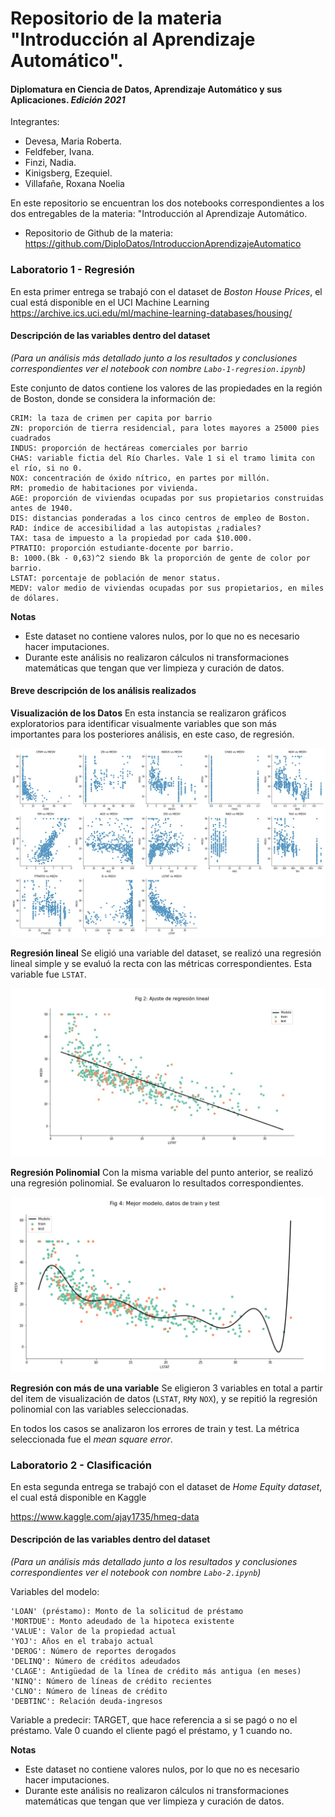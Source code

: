 # Repositorio de la materia "Introducción al Aprendizaje Automático". 
#### Diplomatura en Ciencia de Datos, Aprendizaje Automático y sus Aplicaciones. *Edición 2021*

Integrantes:
* Devesa, Maria Roberta. 
* Feldfeber, Ivana. 
* Finzi, Nadia. 
* Kinigsberg, Ezequiel. 
* Villafañe, Roxana Noelia


En este repositorio se encuentran los dos notebooks correspondientes a los dos entregables de la materia:
"Introducción al Aprendizaje Automático. 

* Repositorio de Github de la materia: https://github.com/DiploDatos/IntroduccionAprendizajeAutomatico


### Laboratorio 1 - Regresión

En esta primer entrega se trabajó con el dataset de *Boston House Prices*, el cual está disponible en el UCI Machine Learning
https://archive.ics.uci.edu/ml/machine-learning-databases/housing/

#### Descripción de las variables dentro del dataset 
*(Para un análisis más detallado junto a los resultados y conclusiones correspondientes ver el notebook con nombre `Labo-1-regresion.ipynb`)* 

Este conjunto de datos contiene los valores de las propiedades en la región de Boston, donde se considera la información de:

    CRIM: la taza de crimen per capita por barrio
    ZN: proporción de tierra residencial, para lotes mayores a 25000 pies cuadrados
    INDUS: proporción de hectáreas comerciales por barrio
    CHAS: variable fictia del Río Charles. Vale 1 si el tramo limita con el río, si no 0.
    NOX: concentración de óxido nítrico, en partes por millón.
    RM: promedio de habitaciones por vivienda.
    AGE: proporción de viviendas ocupadas por sus propietarios construidas antes de 1940.
    DIS: distancias ponderadas a los cinco centros de empleo de Boston.
    RAD: índice de accesibilidad a las autopistas ¿radiales?
    TAX: tasa de impuesto a la propiedad por cada $10.000.
    PTRATIO: proporción estudiante-docente por barrio.
    B: 1000.(Bk - 0,63)^2 siendo Bk la proporción de gente de color por barrio.
    LSTAT: porcentaje de población de menor status.
    MEDV: valor medio de viviendas ocupadas por sus propietarios, en miles de dólares.

**Notas**
* Este dataset no contiene valores nulos, por lo que no es necesario hacer imputaciones.
* Durante este análisis no realizaron cálculos ni transformaciones matemáticas que tengan que ver limpieza y curación de datos. 


#### Breve descripción de los análisis realizados

**Visualización de los Datos**
En esta instancia se realizaron gráficos exploratorios para identificar visualmente variables que son más importantes para los posteriores análisis, en este caso, de regresión. 

![Image text](https://github.com/data-datum/03.intro-aprendizaje-automatico/blob/main/scatterplots.jpg)

**Regresión lineal**
Se eligió una variable del dataset, se realizó una regresión lineal simple y se evaluó la recta con las métricas correspondientes. Esta variable fue `LSTAT`. 


![Image text](https://github.com/data-datum/03.intro-aprendizaje-automatico/blob/main/regresion-lineal.jpg)

**Regresión Polinomial**
Con la misma variable del punto anterior, se realizó una regresión polinomial. Se evaluaron lo resultados correspondientes. 

![Image text](https://github.com/data-datum/03.intro-aprendizaje-automatico/blob/main/reg-pol.png)


**Regresión con más de una variable**
Se eligieron 3 variables en total a partir del item de visualización de datos (`LSTAT`, `RM`y `NOX`), y se repitió la regresión polinomial con las variables seleccionadas. 

En todos los casos se analizaron los errores de train y test. La métrica seleccionada fue el *mean square error*. 



### Laboratorio 2 - Clasificación

En esta segunda entrega se trabajó con el dataset de *Home Equity dataset*, el cual está disponible en Kaggle

https://www.kaggle.com/ajay1735/hmeq-data 

#### Descripción de las variables dentro del dataset 
*(Para un análisis más detallado junto a los resultados y conclusiones correspondientes ver el notebook con nombre `Labo-2.ipynb`)* 

Variables del modelo:

    'LOAN' (préstamo): Monto de la solicitud de préstamo
    'MORTDUE': Monto adeudado de la hipoteca existente
    'VALUE': Valor de la propiedad actual
    'YOJ': Años en el trabajo actual
    'DEROG': Número de reportes derogados
    'DELINQ': Número de créditos adeudados
    'CLAGE': Antigüedad de la línea de crédito más antigua (en meses)
    'NINQ': Número de líneas de crédito recientes
    'CLNO': Número de líneas de crédito
    'DEBTINC': Relación deuda-ingresos


Variable a predecir: TARGET, que hace referencia a si se pagó o no el préstamo. Vale 0 cuando el cliente pagó el préstamo, y 1 cuando no. 

**Notas**
* Este dataset no contiene valores nulos, por lo que no es necesario hacer imputaciones.
* Durante este análisis no realizaron cálculos ni transformaciones matemáticas que tengan que ver limpieza y curación de datos. 

